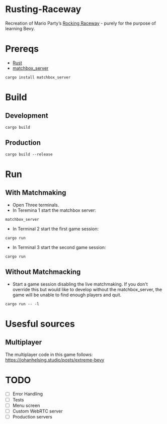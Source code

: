 # Rusting-Raceway
Recreation of Mario Party’s [Rocking Raceway](https://www.mariowiki.com/Rockin%27_Raceway) - purely for the purpose of learning Bevy. 

# Prereqs
- [Rust](https://www.rust-lang.org/)
- [matchbox_server](https://github.com/johanhelsing/matchbox/tree/main/matchbox_server)
```
cargo install matchbox_server
```

# Build
## Development
```
cargo build
```

## Production
```
cargo build --release
```

# Run
## With Matchmaking
- Open Three terminals.
- In Teremina 1 start the matchbox server: 
```
matchbox_server
```

- In Terminal 2 start the first game session:
```
cargo run
```

- In Terminal 3 start the second game session:  
```
cargo run
```

## Without Matchmacking
- Start a game session disabling the live matchmaking. If you don't override this but would like to develop without the matchbox_server, the game will be unable to find enough players and quit.
```
cargo run -- -l
```

# Usesful sources
## Multiplayer
The multiplayer code in this game follows: https://johanhelsing.studio/posts/extreme-bevy

# TODO
- [ ] Error Handling
- [ ] Tests
- [ ] Menu screen
- [ ] Custom WebRTC server
- [ ] Production servers 